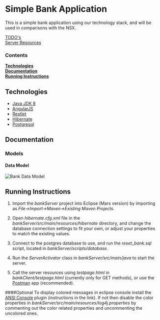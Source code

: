 # Simple Bank Application 

This is a simple bank application using our technology stack, and will be used in comparisons with the NSX.

[TODO's](TODO.md)  
[Server Resources](server-resources.md)

### Contents
[**Technologies**](#technologies)  
[**Documentation**](#documentation)  
[**Running Instructions**](#running-instructions)

## Technologies

* [Java JDK 8]
* [AngularJS]
* [Restlet]
* [Hibernate]
* [Postgresql]

## Documentation

### Models

#### Data Model

![Bank Data Model][DataModel]

## Running Instructions

1. Import the *bankServer* project into Eclipse (Mars version) by importing as *File->Import->Maven->Existing Maven Projects*. 

2. Open *hibernate.cfg.xml* file in the *bankServer/src/main/resources/hibernate* directory, and change the database connection settings to fit your own, or adjust your properties to match the existing values. 

3. Connect to the postgres database to use, and run the *reset_bank.sql* script, located in *bankServer/scripts/database*. 

4. Run the *ServerActivator* class in *bankServer/src/main/java* to start the server. 
 
5. Call the server resources using *testpage.html* in *bankClient/testpage.html* (currently only for GET methods), or use the [Postman] app (recommended).

####Optional
To display colored messages in eclipse console install the [ANSI Console] plugin (instructions in the link). If not then disable the color properties in *bankServer/src/main/resources/log4j.properties* by commenting out the color related properties and uncommenting the uncolored ones.

[//]: # (link variables)

   [Java JDK 8]: <http://www.oracle.com/technetwork/java/javase/downloads/jdk8-downloads-2133151.html>
   [AngularJS]: <http://angularjs.org>
   [Restlet]: <https://restlet.com/>
   [Postgresql]: <http://www.postgresql.org/>
   [Hibernate]: <http://hibernate.org/>
   [DataModel]: <https://github.com/cpslabteam/bank/blob/master/docs/models/BankDataModel.png>
   [Postman]: <https://www.getpostman.com>
   [ANSI Console]: <http://mihai-nita.net/2013/06/03/eclipse-plugin-ansi-in-console/>
